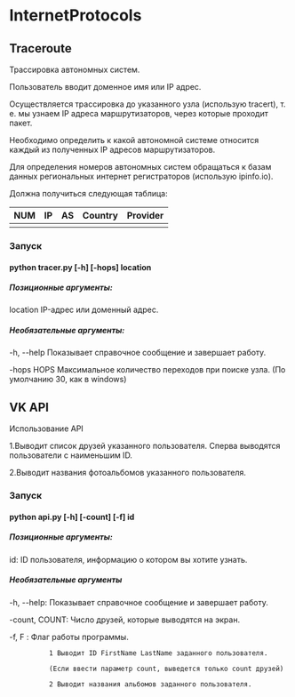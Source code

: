 # InternetProtocols
## Traceroute
Трассировка автономных систем. 

Пользователь вводит доменное имя или IP адрес.

Осуществляется трассировка до указанного узла (использую tracert), т. е. мы узнаем IP адреса маршрутизаторов, через которые проходит пакет.

Необходимо определить к какой автономной системе относится каждый из полученных IP адресов маршрутизаторов. 

Для определения номеров автономных систем обращаться к базам данных региональных интернет регистраторов (использую ipinfo.io).

Должна получиться следующая таблица:

| NUM | IP | AS | Country | Provider |
|-----|----|----|---------|----------|
|     |    |    |         |          |
### Запуск
#### python tracer.py [-h] [-hops] location
##### Позиционные аргументы:
 
location    IP-адрес или доменный адрес.

##### Необязательные аргументы:

-h, --help  Показывает справочное сообщение и завершает работу.

-hops HOPS  Максимальное количество переходов при поиске узла. (По умолчанию 30, как в windows)

## VK API
Использование API

1.Выводит список друзей указанного пользователя. Сперва выводятся пользователи с наименьшим ID.

2.Выводит названия фотоальбомов указанного пользователя.

### Запуск
#### python api.py [-h] [-count] [-f] id
##### Позиционные аргументы:

id:    ID пользователя, информацию о котором вы хотите узнать.

##### Необязательные аргументы

-h, --help:  Показывает справочное сообщение и завершает работу.

-count, COUNT: Число друзей, которые выводятся на экран.

-f, F  : Флаг работы программы.
              
              1 Выводит ID FirstName LastName заданного пользователя. 
              
              (Если ввести параметр count, выведется только count друзей)
              
              2 Выводит названия альбомов заданного пользователя.
